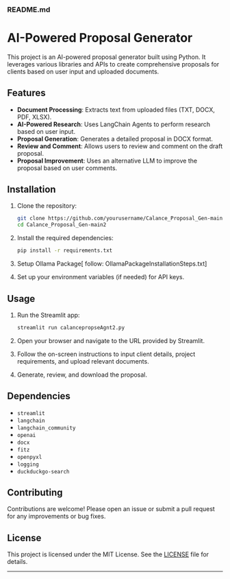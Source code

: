 ### README.md

# AI-Powered Proposal Generator

This project is an AI-powered proposal generator built using Python. It leverages various libraries and APIs to create comprehensive proposals for clients based on user input and uploaded documents.

## Features

- **Document Processing**: Extracts text from uploaded files (TXT, DOCX, PDF, XLSX).
- **AI-Powered Research**: Uses LangChain Agents to perform research based on user input.
- **Proposal Generation**: Generates a detailed proposal in DOCX format.
- **Review and Comment**: Allows users to review and comment on the draft proposal.
- **Proposal Improvement**: Uses an alternative LLM to improve the proposal based on user comments.

## Installation

1. Clone the repository:
   ```sh
   git clone https://github.com/yourusername/Calance_Proposal_Gen-main2.git
   cd Calance_Proposal_Gen-main2
   ```

2. Install the required dependencies:
   ```sh
   pip install -r requirements.txt
   ```

3. Setup Ollama Package[ follow: OllamaPackageInstallationSteps.txt]
4. Set up your environment variables (if needed) for API keys.
   
   
## Usage

1. Run the Streamlit app:
   ```sh
   streamlit run calancepropseAgnt2.py
   ```

2. Open your browser and navigate to the URL provided by Streamlit.

3. Follow the on-screen instructions to input client details, project requirements, and upload relevant documents.

4. Generate, review, and download the proposal.

## Dependencies

- `streamlit`
- `langchain`
- `langchain_community`
- `openai`
- `docx`
- `fitz`
- `openpyxl`
- `logging`
- `duckduckgo-search`

## Contributing

Contributions are welcome! Please open an issue or submit a pull request for any improvements or bug fixes.

## License

This project is licensed under the MIT License. See the [LICENSE](LICENSE) file for details.

---

